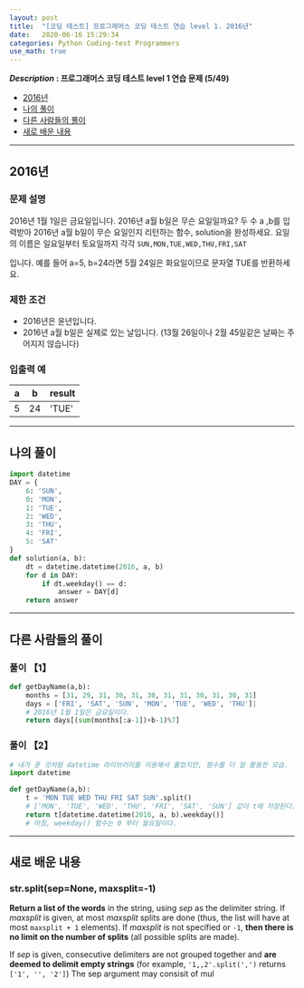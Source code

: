 ```yaml
---
layout: post
title:  "[코딩 테스트] 프로그래머스 코딩 테스트 연습 level 1. 2016년"
date:   2020-06-16 15:29:34 
categories: Python Coding-test Programmers
use_math: true
---
```


**_Description_ : 프로그래머스 코딩 테스트 level 1 연습 문제 (5/49)**

* [2016년](#problem-description)
* [나의 풀이](#my-solution)
* [다른 사람들의 풀이](#problem-solution)
* [새로 배운 내용](#deep)

***

## 2016년 <a id="problem-description"></a>

### 문제 설명

2016년 1월 1일은 금요일입니다. 2016년 a월 b일은 무슨 요일일까요? 두 수 a ,b를 입력받아 2016년 a월 b일이 무슨 요일인지 리턴하는 함수, solution을 완성하세요. 요일의 이름은 일요일부터 토요일까지 각각  `SUN,MON,TUE,WED,THU,FRI,SAT`

입니다. 예를 들어 a=5, b=24라면 5월 24일은 화요일이므로 문자열  TUE를 반환하세요.

### 제한 조건

-   2016년은 윤년입니다.
-   2016년 a월 b일은 실제로 있는 날입니다. (13월 26일이나 2월 45일같은 날짜는 주어지지 않습니다)

### 입출력 예

| a | b | result |
| - | - | ------ |
| 5 | 24 | 'TUE' |

***

## 나의 풀이 <a id="my-solution"></a>
```python
import datetime
DAY = {
    6: 'SUN',
    0: 'MON',
    1: 'TUE',
    2: 'WED',
    3: 'THU',
    4: 'FRI',
    5: 'SAT'
}
def solution(a, b):
    dt = datetime.datetime(2016, a, b)
    for d in DAY:
        if dt.weekday() == d:
            answer = DAY[d]
    return answer
```

***

## 다른 사람들의 풀이 <a id="problem-solution"></a>

### 풀이 【1】
```python
def getDayName(a,b):
    months = [31, 29, 31, 30, 31, 30, 31, 31, 30, 31, 30, 31]
    days = ['FRI', 'SAT', 'SUN', 'MON', 'TUE', 'WED', 'THU']|
    # 2016년 1월 1일은 금요일이다.
    return days[(sum(months[:a-1])+b-1)%7]    
```

### 풀이 【2】
```python
# 내가 푼 것처럼 datetime 라이브러리를 이용해서 풀었지만, 함수를 더 잘 활용한 모습.
import datetime

def getDayName(a,b):
    t = 'MON TUE WED THU FRI SAT SUN'.split()
    # ['MON', 'TUE', 'WED', 'THU', 'FRI', 'SAT', 'SUN'] 값이 t에 저장된다.
    return t[datetime.datetime(2016, a, b).weekday()]
    # 마침, weekday() 함수는 0 부터 월요일이다.
```

***

## 새로 배운 내용 <a id='deep'></a>

### str.split(sep=None, maxsplit=-1)
**Return a list of the words** in the string, using _sep_ as the delimiter string. If _maxsplit_ is given, at most _maxsplit_ splits are done (thus, the list will have at most `maxsplit + 1` elements). If _maxsplit_ is not specified or `-1`, **then there is no limit on the number of splits** (all possible splits are made).

If _sep_ is given, consecutive delimiters are not grouped together and **are deemed to delimit empty strings** (for example, `'1,,2'.split(',')` returns `['1', '', '2']`) The sep argument may consisit of mul

<!--stackedit_data:
eyJoaXN0b3J5IjpbLTI0MDQ4Njc3NywtNTcwMDM4ODEsLTcwOD
M2MTU0M119
-->